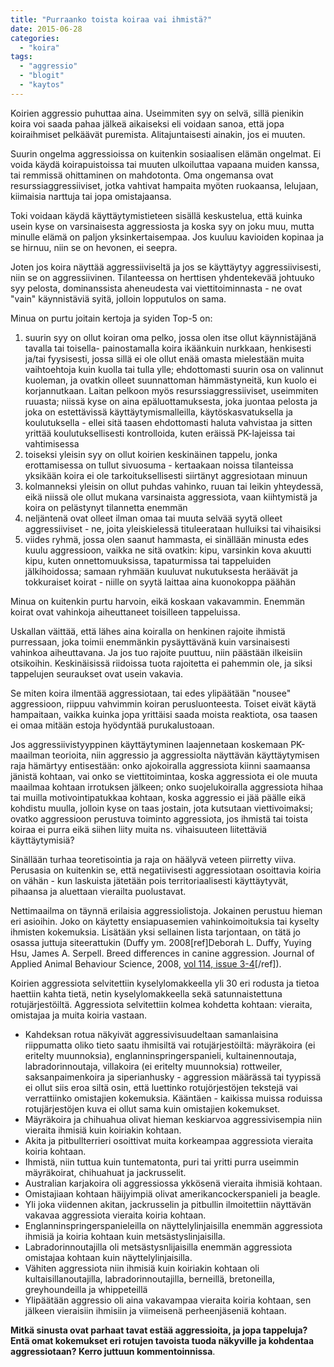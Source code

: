 ```yaml
---
title: "Purraanko toista koiraa vai ihmistä?"
date: 2015-06-28
categories: 
  - "koira"
tags: 
  - "aggressio"
  - "blogit"
  - "kaytos"
---
```


Koirien aggressio puhuttaa aina. Useimmiten syy on selvä, sillä pienikin koira voi saada pahaa jälkeä aikaiseksi eli voidaan sanoa, että jopa koiraihmiset pelkäävät puremista. Alitajuntaisesti ainakin, jos ei muuten.

<!--more-->

Suurin ongelma aggressioissa on kuitenkin sosiaalisen elämän ongelmat. Ei voida käydä koirapuistoissa tai muuten ulkoiluttaa vapaana muiden kanssa, tai remmissä ohittaminen on mahdotonta. Oma ongemansa ovat resurssiaggressiiviset, jotka vahtivat hampaita myöten ruokaansa, lelujaan, kiimaisia narttuja tai jopa omistajaansa.

Toki voidaan käydä käyttäytymistieteen sisällä keskustelua, että kuinka usein kyse on varsinaisesta aggressiosta ja koska syy on joku muu, mutta minulle elämä on paljon yksinkertaisempaa. Jos kuuluu kavioiden kopinaa ja se hirnuu, niin se on hevonen, ei seepra.

Joten jos koira näyttää aggressiiviseltä ja jos se käyttäytyy aggressiivisesti, niin se on aggressiivinen. Tilanteessa on herttisen yhdentekevää johtuuko syy pelosta, dominanssista aheneudesta vai viettitoiminnasta - ne ovat "vain" käynnistäviä syitä, jolloin lopputulos on sama.

Minua on purtu joitain kertoja ja syiden Top-5 on:

1. suurin syy on ollut koiran oma pelko, jossa olen itse ollut käynnistäjänä tavalla tai toisella- painostamalla koira ikäänkuin nurkkaan, henkisesti ja/tai fyysisesti, jossa sillä ei ole ollut enää omasta mielestään muita vaihtoehtoja kuin kuolla tai tulla ylle; ehdottomasti suurin osa on valinnut kuoleman, ja ovatkin olleet suunnattoman hämmästyneitä, kun kuolo ei korjannutkaan. Laitan pelkoon myös resurssiaggressiiviset, useimmiten ruuasta; niissä kyse on aina epäluottamuksesta, joka juontaa pelosta ja joka on estettävissä käyttäytymismalleilla, käytöskasvatuksella ja koulutuksella - ellei sitä taasen ehdottomasti haluta vahvistaa ja sitten yrittää koulutuksellisesti kontrolloida, kuten eräissä PK-lajeissa tai vahtimisessa
2. toiseksi yleisin syy on ollut koirien keskinäinen tappelu, jonka erottamisessa on tullut sivuosuma - kertaakaan noissa tilanteissa yksikään koira ei ole tarkoituksellisesti siirtänyt aggresiotaan minuun
3. kolmanneksi yleisin on ollut puhdas vahinko, ruuan tai leikin yhteydessä, eikä niissä ole ollut mukana varsinaista aggressiota, vaan kiihtymistä ja koira on pelästynyt tilannetta enemmän
4. neljäntenä ovat olleet ilman omaa tai muuta selvää syytä olleet aggressiiviset - ne, joita yleiskielessä tituleerataan hulluiksi tai vihaisiksi
5. viides ryhmä, jossa olen saanut hammasta, ei sinällään minusta edes kuulu aggressioon, vaikka ne sitä ovatkin: kipu, varsinkin kova akuutti kipu, kuten onnettomuuksissa, tapaturmissa tai tappeluiden jälkihoidossa; samaan ryhmään kuuluvat nukutuksesta heräävät ja tokkuraiset koirat - niille on syytä laittaa aina kuonokoppa päähän

Minua on kuitenkin purtu harvoin, eikä koskaan vakavammin. Enemmän koirat ovat vahinkoja aiheuttaneet toisilleen tappeluissa.

Uskallan väittää, että lähes aina koiralla on henkinen rajoite ihmistä purressaan, joka toimii enemmänkin pysäyttävänä kuin varsinaisesti vahinkoa aiheuttavana. Ja jos tuo rajoite puuttuu, niin päästään ilkeisiin otsikoihin. Keskinäisissä riidoissa tuota rajoitetta ei pahemmin ole, ja siksi tappelujen seuraukset ovat usein vakavia.

Se miten koira ilmentää aggressiotaan, tai edes ylipäätään "nousee" aggressioon, riippuu vahvimmin koiran perusluonteesta. Toiset eivät käytä hampaitaan, vaikka kuinka jopa yrittäisi saada moista reaktiota, osa taasen ei omaa mitään estoja hyödyntää purukalustoaan.

Jos aggressiivistyyppinen käyttäytyminen laajennetaan koskemaan PK-maailman teorioita, niin aggressio ja aggressiolta näyttävän käyttäytymisen raja hämärtyy entisestään: onko ajokoiralla aggressiota kiinni saamaansa jänistä kohtaan, vai onko se viettitoimintaa, koska aggressiota ei ole muuta maailmaa kohtaan irrotuksen jälkeen; onko suojelukoiralla aggressiota hihaa tai muilla motivointipatukkaa kohtaan, koska aggressio ei jää päälle eikä kohdistu muulla, jolloin kyse on taas jostain, jota kutsutaan viettivoimaksi; ovatko aggressioon perustuva toiminto aggressiota, jos ihmistä tai toista koiraa ei purra eikä siihen liity muita ns. vihaisuuteen liitettäviä käyttäytymisiä?

Sinällään turhaa teoretisointia ja raja on häälyvä veteen piirretty viiva. Perusasia on kuitenkin se, että negatiivisesti aggressiotaan osoittavia koiria on vähän - kun laskuista jätetään pois territoriaalisesti käyttäytyvät, pihaansa ja aluettaan vierailta puolustavat.

Nettimaailma on täynnä erilaisia aggressiolistoja. Jokainen perustuu hieman eri asioihin. Joko on käytetty ensiapuasemien vahinkoimoituksia tai kyselty ihmisten kokemuksia. Lisätään yksi sellainen lista tarjontaan, on tätä jo osassa juttuja siteerattukin (Duffy ym. 2008\[ref\]Deborah L. Duffy, Yuying Hsu, James A. Serpell. Breed differences in canine aggression. Journal of Applied Animal Behaviour Science, 2008, [vol 114, issue 3-4](http://www.jagran.nl/primosite/show.do?ctx=25145,169648,419188)\[/ref\]).

Koirien aggressiota selvitettiin kyselylomakkeella yli 30 eri rodusta ja tietoa haettiin kahta tietä, netin kyselylomakkeella sekä satunnaistettuna rotujärjestöiltä. Aggressiota selvitettiin kolmea kohdetta kohtaan: vieraita, omistajaa ja muita koiria vastaan.

- Kahdeksan rotua näkyivät aggressivisuudeltaan samanlaisina riippumatta oliko tieto saatu ihmisiltä vai rotujärjestöiltä: mäyräkoira (ei eritelty muunnoksia), englanninspringerspanieli, kultainennoutaja, labradorinnoutaja, villakoira (ei eritelty muunnoksia) rottweiler, saksanpaimenkoira ja siperianhusky - aggression määrässä tai tyypissä ei ollut siis eroa siltä osin, että luettinko rotujörjestöjen tekstejä vai verrattiinko omistajien kokemuksia. Kääntäen - kaikissa muissa roduissa rotujärjestöjen kuva ei ollut sama kuin omistajien kokemukset.
- Mäyräkoira ja chihuahua olivat hieman keskiarvoa aggressivisempia niin vieraita ihmisiä kuin koiriakin kohtaan.
- Akita ja pitbullterrieri osoittivat muita korkeampaa aggressiota vieraita koiria kohtaan.
- Ihmistä, niin tuttua kuin tuntematonta, puri tai yritti purra useimmin mäyräkoirat, chihuahuat ja jackrusselit.
- Australian karjakoira oli aggressiossa ykkösenä vieraita ihmisiä kohtaan.
- Omistajiaan kohtaan häijyimpiä olivat amerikancockerspanieli ja beagle.
- Yli joka viidennen akitan, jackrusselin ja pitbullin ilmoitettiin näyttävän vakavaa aggressiota vieraita koiria kohtaan.
- Englanninspringerspanieleilla on näyttelylinjaisilla enemmän aggressiota ihmisiä ja koiria kohtaan kuin metsästyslinjaisilla.
- Labradorinnoutajilla oli metsästysnlijaisilla enemmän aggressiota omistajaa kohtaan kuin näyttelylinjaisilla.
- Vähiten aggressiota niin ihmisiä kuin koiriakin kohtaan oli kultaisillanoutajilla, labradorinnoutajilla, berneillä, bretoneilla, greyhoundeilla ja whippeteillä
- Ylipäätään aggressio oli aina vakavampaa vieraita koiria kohtaan, sen jälkeen vieraisiin ihmisiin ja viimeisenä perheenjäseniä kohtaan.

**Mitkä sinusta ovat parhaat tavat estää aggressioita, ja jopa tappeluja? Entä omat kokemukset eri rotujen tavoista tuoda näkyville ja kohdentaa aggressiotaan? Kerro juttuun kommentoinnissa**.

